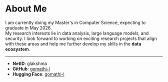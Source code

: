 # About Me

I am currently doing my Master's in Computer Science, expecting to graduate in May 2026.  
My research interests lie in data analysis, large language models, and security. I look forward to working on exciting research projects that align with these areas and help me further develop my skills in the **data ecosystem**.  

---

- **NetID**: glakshma
- **GitHub**: [gomathi-l](https://github.com/gomathi-l)  
- **Hugging Face**: [gomathi-l](https://huggingface.co/gomathi-l)  
